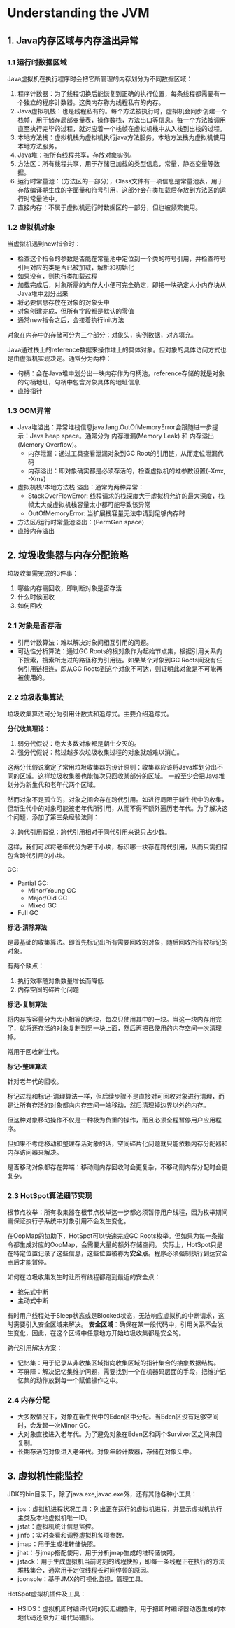 # Understanding the JVM

## 1. Java内存区域与内存溢出异常

### 1.1 运行时数据区域

Java虚拟机在执行程序时会把它所管理的内存划分为不同数据区域：

1. 程序计数器：为了线程切换后能恢复到正确的执行位置，每条线程都需要有一个独立的程序计数器。这类内存称为线程私有的内存。
2. Java虚拟机栈：也是线程私有的。每个方法被执行时，虚拟机会同步创建一个栈帧，用于储存局部变量表，操作数栈，方法出口等信息。每一个方法被调用直至执行完毕的过程，就对应着一个栈帧在虚拟机栈中从入栈到出栈的过程。
3. 本地方法栈：虚拟机栈为虚拟机执行java方法服务，本地方法栈为虚拟机使用本地方法服务。
4. Java堆：被所有线程共享，存放对象实例。
5. 方法区：所有线程共享，用于存储已加载的类型信息，常量，静态变量等数据。
6. 运行时常量池：（方法区的一部分），Class文件有一项信息是常量池表，用于存放编译期生成的字面量和符号引用，这部分会在类加载后存放到方法区的运行时常量池中。
7. 直接内存：不属于虚拟机运行时数据区的一部分，但也被频繁使用。

### 1.2 虚拟机对象

当虚拟机遇到new指令时：

- 检查这个指令的参数是否能在常量池中定位到一个类的符号引用，并检查符号引用对应的类是否已被加载，解析和初始化
- 如果没有，则执行类加载过程
- 加载完成后，对象所需的内存大小便可完全确定，即把一块确定大小内存块从Java堆中划分出来
- 将必要信息存放在对象的对象头中
- 对象创建完成，但所有字段都是默认的零值
- 通常new指令之后，会接着执行init方法

对象在内存中的存储可分为三个部分：对象头，实例数据，对齐填充。

Java通过栈上的reference数据来操作堆上的具体对象。但对象的具体访问方式也是由虚拟机实现决定。通常分为两种：

- 句柄：会在Java堆中划分出一块内存作为句柄池，reference存储的就是对象的句柄地址，句柄中包含对象具体的地址信息
- 直接指针

### 1.3 OOM异常

- Java堆溢出：异常堆栈信息java.lang.OutOfMemoryError会跟随进一步提示：Java heap space。通常分为 内存泄漏(Memory Leak) 和 内存溢出(Memory Overflow)。
  - 内存泄漏：通过工具查看泄漏对象到GC Root的引用链，从而定位泄漏代码
  - 内存溢出：即对象确实都是必须存活的，检查虚拟机的堆参数设置(-Xmx, -Xms)
- 虚拟机栈/本地方法栈 溢出：通常为两种异常：
  - StackOverFlowError: 线程请求的栈深度大于虚拟机允许的最大深度，栈帧太大或虚拟机栈容量太小都可能导致该异常
  - OutOfMemoryError: 当扩展栈容量无法申请到足够内存时
- 方法区/运行时常量池溢出：(PermGen space)
- 直接内存溢出

## 2. 垃圾收集器与内存分配策略

垃圾收集需完成的3件事：

1. 哪些内存需回收，即判断对象是否存活
2. 什么时候回收
3. 如何回收

### 2.1 对象是否存活

- 引用计数算法：难以解决对象间相互引用的问题。
- 可达性分析算法：通过GC Roots的根对象作为起始节点集，根据引用关系向下搜索，搜索所走过的路径称为引用链。如果某个对象到GC Roots间没有任何引用链相连，即从GC Roots到这个对象不可达，则证明此对象是不可能再被使用的。

### 2.2 垃圾收集算法

垃圾收集算法可分为引用计数式和追踪式。主要介绍追踪式。

**分代收集理论**：

1. 弱分代假说：绝大多数对象都是朝生夕灭的。
2. 强分代假说：熬过越多次垃圾收集过程的对象就越难以消亡。

这两分代假说奠定了常用垃圾收集器的设计原则：收集器应该将Java堆划分出不同的区域。这样垃圾收集器也能每次只回收某部分的区域。
一般至少会把Java堆划分为新生代和老年代两个区域。

然而对象不是孤立的，对象之间会存在跨代引用。如进行局限于新生代中的收集，但新生代中的对象可能被老年代所引用，从而不得不额外遍历老年代。为了解决这个问题，添加了第三条经验法则：

3. 跨代引用假说：跨代引用相对于同代引用来说只占少数。

这样，我们可以将老年代分为若干小块，标识哪一块存在跨代引用，从而只需扫描包含跨代引用的小块。

GC:
  - Partial GC:
    - Minor/Young GC
    - Major/Old GC
    - Mixed GC
  - Full GC

**标记-清除算法**

是最基础的收集算法。即首先标记出所有需要回收的对象，随后回收所有被标记的对象。

有两个缺点：

1. 执行效率随对象数量增长而降低
2. 内存空间的碎片化问题

**标记-复制算法**

将内存按容量分为大小相等的两块，每次只使用其中的一块。当这一块内存用完了，就将还存活的对象复制到另一块上面，然后再把已使用的内存空间一次清理掉。

常用于回收新生代。

**标记-整理算法**

针对老年代的回收。

标记过程和标记-清理算法一样，但后续步骤不是直接对可回收对象进行清理，而是让所有存活的对象都向内存空间一端移动，然后清理掉边界以外的内存。

但这种对象移动操作不仅是一种极为负重的操作，而且必须全程暂停用户应用程序。

但如果不考虑移动和整理存活对象的话，空间碎片化问题就只能依赖内存分配器和内存访问器来解决。

是否移动对象都存在弊端：移动则内存回收时会更复杂，不移动则内存分配时会更复杂。

### 2.3 HotSpot算法细节实现

根节点枚举：所有收集器在根节点枚举这一步都必须暂停用户线程，因为枚举期间需保证执行子系统中对象引用不会发生变化。

在OopMap的协助下，HotSpot可以快速完成GC Roots枚举。但如果为每一条指令都生成对应的OopMap，会需要大量的额外存储空间。
实际上，HotSpot只是在特定位置记录了这些信息，这些位置被称为**安全点**。程序必须强制执行到达安全点后才能暂停。

如何在垃圾收集发生时让所有线程都跑到最近的安全点：

- 抢先式中断
- 主动式中断

有时用户线程处于Sleep状态或是Blocked状态，无法响应虚拟机的中断请求，这时需要引入安全区域来解决。
**安全区域**：确保在某一段代码中，引用关系不会发生变化，因此，在这个区域中任意地方开始垃圾收集都是安全的。

跨代引用解决方案：

- 记忆集：用于记录从非收集区域指向收集区域的指针集合的抽象数据结构。
- 写屏障：解决记忆集维护问题，需要找到一个在机器码层面的手段，把维护记忆集的动作放到每一个赋值操作之中。

### 2.4 内存分配

- 大多数情况下，对象在新生代中的Eden区中分配。当Eden区没有足够空间时，会发起一次Minor GC。
- 大对象直接进入老年代。为了避免对象在Eden区和两个Survivor区之间来回复制。
- 长期存活的对象进入老年代。对象年龄计数器，存储在对象头中。

## 3. 虚拟机性能监控

JDK的bin目录下，除了java.exe,javac.exe外，还有其他各种小工具：

- jps：虚拟机进程状况工具：列出正在运行的虚拟机进程，并显示虚拟机执行主类及本地虚拟机唯一ID。
- jstat：虚拟机统计信息监控。
- jinfo：实时查看和调整虚拟机各项参数。
- jmap：用于生成堆转储快照。
- jhat：与jmap搭配使用，用于分析jmap生成的堆转储快照。
- jstack：用于生成虚拟机当前时刻的线程快照，即每一条线程正在执行的方法堆栈集合，通常用于定位线程长时间停顿的原因。
- jconsole：基于JMX的可视化监视，管理工具。

HotSpot虚拟机插件及工具：

- HSIDS：虚拟机即时编译代码的反汇编插件，用于把即时编译器动态生成的本地代码还原为汇编代码输出。

